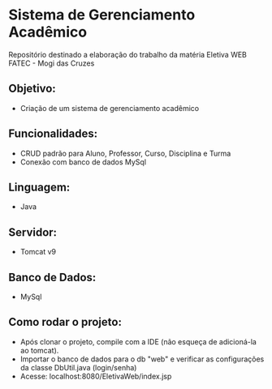 # Sistema de Gerenciamento Acadêmico
Repositório destinado a elaboração do trabalho da matéria Eletiva WEB
FATEC - Mogi das Cruzes

## Objetivo: 
- Criação de um sistema de gerenciamento acadêmico

## Funcionalidades:
- CRUD padrão para Aluno, Professor, Curso, Disciplina e Turma
- Conexão com banco de dados MySql

## Linguagem:
- Java

## Servidor:
- Tomcat v9

## Banco de Dados:
- MySql

## Como rodar o projeto:
- Após clonar o projeto, compile com a IDE (não esqueça de adicioná-la ao tomcat).
- Importar o banco de dados para o db "web" e verificar as configurações da classe DbUtil.java (login/senha)
- Acesse: localhost:8080/EletivaWeb/index.jsp
